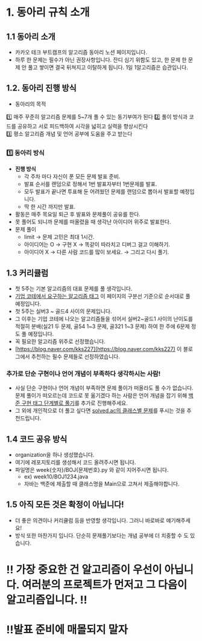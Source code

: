 # 1.  동아리 규칙 소개

## 1.1 동아리 소개

- 카카오 테크 부트캠프의 알고리즘 동아리 노션 페이지입니다.
- 하루 한 문제는 필수가 아닌 권장사항입니다. 잔디 심기 위함도 있고, 한 문제 한 문제 안 풀고 쌓이면 결국 뒤쳐지고 이탈하게 됩니다. 1일 1알고리즘은 습관입니다.

## 1.2. 동아리 진행 방식

- 동아리의 목적

1️⃣ 매주 꾸준히 알고리즘 문제를 5~7개 풀 수 있는 동기부여가 된다
2️⃣ 풀이 방식과 코드를 공유하고 서로 피드백하여 시각을 넓히고 실력을 향상시킨다   
3️⃣ 평소 알고리즘 개념 및 언어 공부에 도움을 주고 받는다

### 1️⃣ 동아리 방식

- **진행 방식**
    - 각 주차 마다 자신이 푼 모든 문제 발표 준비.
    - 발표 순서를 랜덤으로 정해서 1번 발표자부터 1번문제를 발표.
    - 모두 발표가 끝나면 투표해 둔 어려웠던 문제를 랜덤으로 뽑아서 발표할 예정입니다.
    - 딱 한 시간 까지만 발표.
- 활동은 매주 목요일 퇴근 후 발표와 문제풀이 공유를 한다.
- 못 풀어도 되니까 문제를 떠올렸을 때 생각난 아이디어 위주로 발표한다.
- 문제 풀이
    - limit → 문제 고민은 최대 1시간.
    - 아이디어는 O → 구현 X → 똑같이 따라치고 디버그 걸고 이해하기.
    - 아이디어 X → 다른 사람 코드를 많이 보세요. → 그리고 다시 풀기.

## 1.3 커리큘럼

- 첫 5주는 기본 알고리즘의 대표 문제를 풀 생각입니다.
- [기업 코테에서 요구하는 알고리즘 태그](https://www.notion.so/1bf896446d4680d0b409e455892f4ba1?pvs=21) 이 페이지의 구분선 기준으로 순서대로 풀 예정입니다.
- 첫 5주는 실버3 ~ 골드4 사이의 문제입니다.
- 그 이후는 기업 코테에 나오는 알고리즘들을 섞어서 실버2~골드1 사이의 난이도를 적절히 분배(실21 두 문제, 골54 1~3 문제,  골321 1~3 문제) 하여 한 주에 6문제 정도 풀 예정입니다.
- 꼭 필요한 알고리즘 위주로 선정했습니다.
- [https://blog.naver.com/kks227](https://blog.naver.com/kks227) 이 블로그에서 추천하는 필수 문제들로 선정하였습니다.

### 추가로 단순 구현이나 언어 개념이 부족하다 생각하시는 사람!

- 사실 단순 구현이나 언어 개념이 부족하면 문제 풀이가 떠올라도 풀 수가 없습니다. 문제 풀이가 떠오르는데 코드로 못 옮기겠다 하는 사람은 언어 개념을 잡기 위해 [백준 구현 태그 단계별로 풀기](https://solved.ac/problems/tags/implementation?sort=solved&direction=desc&page=1)를 추가로 진행해주세요.
- 그 외에 개인적으로 더 풀고 싶다면 [solved.ac의 클래스별 문제](https://solved.ac/class)를 푸시는 것을 추천드립니다.

## 1.4 코드 공유 방식

- organization을 하나 생성했습니다.
- 여기에 레포지토리를 생성해서 코드 올려주시면 됩니다.
- 파일명은 week{숫자}/BOJ{문제번호}.py 와 같이 지어주시면 됩니다.
    - ex) week10/BOJ1234.java
    - 자바는 백준에 제출할 때 클래스명을 Main으로 고쳐서 제출해야합니다.

## 1.5 아직 모든 것은 확정이 아닙니다!

- 더 좋은 의견이나 커리큘럼 등을 반영할 생각입니다. 그러니 바로바로 얘기해주세요!
- 방식 또한 마찬가지 입니다. 단순히 문제풀기보다는 개념 공부에 더 치중할 수 도 있습니다.

# !! 가장 중요한 건 알고리즘이 우선이 아닙니다. 여러분의 프로젝트가 먼저고 그 다음이 알고리즘입니다. !!

# !!발표 준비에 매몰되지 말자

